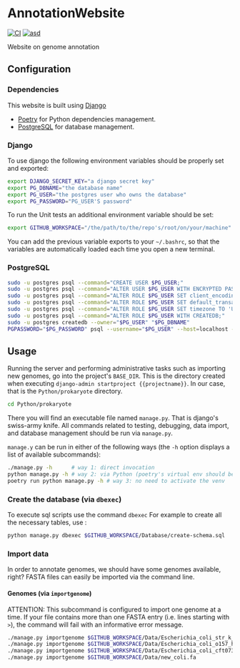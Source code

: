 # AnnotationWebsite

[![CI](https://github.com/MR-biosoft/AnnotationWebsite/actions/workflows/main.yml/badge.svg?branch=main)](https://github.com/MR-biosoft/AnnotationWebsite/actions/workflows/main.yml)
[![asd](https://github.com/MR-biosoft/AnnotationWebsite/actions/workflows/database.yml/badge.svg?branch=main)](https://github.com/MR-biosoft/AnnotationWebsite/actions/workflows/database.yml)

Website on genome annotation

## Configuration

### Dependencies

This website is built using [Django](https://www.djangoproject.com/)

* [Poetry](https://python-poetry.org/) for Python dependencies management.
* [PostgreSQL](https://www.postgresql.org/) for database management.


### Django

To use django the following environment variables should be properly set and exported:
```bash
export DJANGO_SECRET_KEY="a django secret key"
export PG_DBNAME="the database name"
export PG_USER="the postgres user who owns the database"
export PG_PASSWORD="PG_USER'S password"
```

To run the Unit tests an additional environment variable should be set:
<!-- https://docs.python.org/3.8/library/unittest.html -->
```bash
export GITHUB_WORKSPACE="/the/path/to/the/repo's/root/on/your/machine"
``` 

You can add the previous variable exports to your `~/.bashrc`, so
that the variables are automatically loaded each time you open a new terminal.

### PostgreSQL

```bash
sudo -u postgres psql --command="CREATE USER $PG_USER;"
sudo -u postgres psql --command="ALTER USER $PG_USER WITH ENCRYPTED PASSWORD '$PG_PASSWORD';"
sudo -u postgres psql --command="ALTER ROLE $PG_USER SET client_encoding TO 'utf8';"
sudo -u postgres psql --command="ALTER ROLE $PG_USER SET default_transaction_isolation TO 'read committed';"
sudo -u postgres psql --command="ALTER ROLE $PG_USER SET timezone TO 'UTC';"
sudo -u postgres psql --command="ALTER ROLE $PG_USER WITH CREATEDB;"
sudo -u postgres createdb --owner="$PG_USER" "$PG_DBNAME"
PGPASSWORD="$PG_PASSWORD" psql --username="$PG_USER" --host=localhost --list
```

## Usage

Running the server and performing administrative tasks such as 
importing new genomes, go into the project's `BASE_DIR`. 
This is the directory created when executing 
`django-admin startproject {{projectname}}`. In our case, that 
is the `Python/prokaryote` directory.

```bash
cd Python/prokaryote
```

There you will find an executable file named `manage.py`. 
That is django's swiss-army knife. All commands related to testing,
debugging, data import, and database management should be run via
`manage.py`.

`manage.y` can be run in either of the following ways (the `-h` option displays a list of available subcommands):
```bash
./manage.py -h      # way 1: direct invocation
python manage.py -h # way 2: via Python (poetry's virtual env should be activated)
poetry run python manage.py -h # way 3: no need to activate the venv
```

### Create the database (via `dbexec`)
To execute sql scripts use the command `dbexec`
For example to create all the necessary tables, use : 

```bash
python manage.py dbexec $GITHUB_WORKSPACE/Database/create-schema.sql  
```

### Import data
In order to annotate genomes, we should have some genomes available, right? FASTA files can easily be imported via the command line.

#### Genomes (via `importgenome`)
ATTENTION: This subcommand is configured to import one genome at a time. If your file contains more than one FASTA entry 
(i.e. lines starting with `>`), the command will fail with an informative error message.

```bash
./manage.py importgenome $GITHUB_WORKSPACE/Data/Escherichia_coli_str_k_12_substr_mg1655.fa --specie "Escherichia coli" --strain k12
./manage.py importgenome $GITHUB_WORKSPACE/Data/Escherichia_coli_o157_h7_str_edl933.fa --specie "Escherichia coli" --strain edl933
./manage.py importgenome $GITHUB_WORKSPACE/Data/Escherichia_coli_cft073.fa --specie "Escherichia coli" --strain cft073
./manage.py importgenome $GITHUB_WORKSPACE/Data/new_coli.fa
```